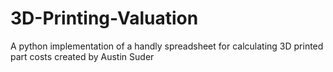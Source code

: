 # 3D-Printing-Valuation
A python implementation of a handly spreadsheet for calculating 3D printed part costs created by Austin Suder 
